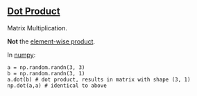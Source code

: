 ## [Dot Product](#dot-product)

Matrix Multiplication.

**Not** the [element-wise product](#element_wise_product).

In [numpy](#numpy):

```
a = np.random.randn(3, 3)
b = np.random.randn(3, 1)
a.dot(b) # dot product, results in matrix with shape (3, 1)
np.dot(a,a) # identical to above
```